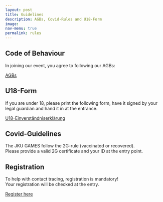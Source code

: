 ```yaml
---
layout: post
title: Guidelines
description: AGBs, Covid-Rules and U18-Form
image: 
nav-menu: true
permalink: rules
---
```

## Code of Behaviour
In joining our event, you agree to following our AGBs:

<a href="https://games.oeh.jku.at/AGBs_JKU_Games_SoSe22.pdf" target="_blank" rel="noopener noreferrer" class="button">AGBs</a>

## U18-Form
If you are under 18, please print the following form, have it signed by your legal guardian and hand it in at the entrance. 

<a href="https://games.oeh.jku.at/U18-Einverständniserklärung.pdf" target="_blank" rel="noopener noreferrer" class="button">U18-Einverständniserklärung</a>

## Covid-Guidelines
The JKU GAMES follow the 2G-rule (vaccinated or recovered).<br>
Please provide a valid 2G certificate and your ID at the entry point.

## Registration
To help with contact tracing, registration is mandatory! <br>
Your registration will be checked at the entry.

<a href="https://forms.gle/yqQJ5RTazCu2jSiC6" target="_blank" rel="noopener noreferrer" class="button">Register here</a>
